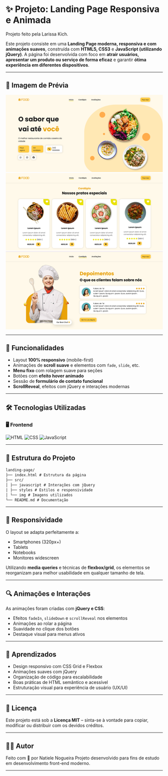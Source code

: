 # ✨ Projeto: Landing Page Responsiva e Animada

Projeto feito pela Larissa Kich.

Este projeto consiste em uma **Landing Page moderna, responsiva e com animações suaves**, construída com **HTML5, CSS3** e **JavaScript (utilizando jQuery)**. A página foi desenvolvida com foco em **atrair usuários, apresentar um produto ou serviço de forma eficaz** e garantir **ótima experiência em diferentes dispositivos**.

---

## 📸 Imagem de Prévia

![alt text](src/img/image.png)
![alt text](src/img/image-1.png)
![alt text](src/img/image-2.png)

---

## 🧩 Funcionalidades

- Layout **100% responsivo** (mobile-first)
- Animações de **scroll suave** e elementos com `fade`, `slide`, etc.
- **Menu fixo** com rolagem suave para seções
- Botões com **efeito hover animado**
- Sessão de **formulário de contato funcional**
- **ScrollReveal**, efeitos com jQuery e interações modernas

---

## 🛠️ Tecnologias Utilizadas

### 🖥️ Frontend
![HTML](https://img.shields.io/badge/HTML5-E34F26?style=for-the-badge&logo=html5&logoColor=white)
![CSS](https://img.shields.io/badge/CSS3-1572B6?style=for-the-badge&logo=css3&logoColor=white)
![JavaScript](https://img.shields.io/badge/JavaScript-F7DF1E?style=for-the-badge&logo=javascript&logoColor=black)

---

## 📂 Estrutura do Projeto

```
landing-page/
├── index.html # Estrutura da página
├── src/
│ ├── javascript # Interações com jQuery
| ├── styles # Estilos e responsividade
│ └── img # Imagens utilizados
└── README.md # Documentação
```

---

## 📱 Responsividade

O layout se adapta perfeitamente a:

- Smartphones (320px+)
- Tablets
- Notebooks
- Monitores widescreen

Utilizando **media queries** e técnicas de **flexbox/grid**, os elementos se reorganizam para melhor usabilidade em qualquer tamanho de tela.

---

## 🔍 Animações e Interações

As animações foram criadas com **jQuery e CSS**:

- Efeitos `fadeIn`, `slideDown` e `scrollReveal` nos elementos
- Animações ao rolar a página
- Suavidade no clique dos botões
- Destaque visual para menus ativos

---

## 🧠 Aprendizados

- Design responsivo com CSS Grid e Flexbox
- Animações suaves com jQuery
- Organização de código para escalabilidade
- Boas práticas de HTML semântico e acessível
- Estruturação visual para experiência de usuário (UX/UI)

---

## 📜 Licença

Este projeto está sob a **Licença MIT** – sinta-se à vontade para copiar, modificar ou distribuir com os devidos créditos.

---

## 🙋‍♀️ Autor

Feito com 💙 por Natiele Nogueira 
Projeto desenvolvido para fins de estudo em desenvolvimento front-end moderno.

---